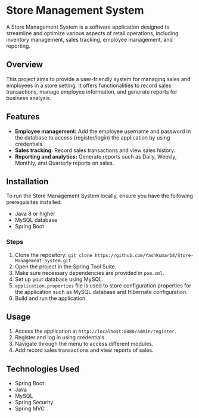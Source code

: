 # Store Management System

A Store Management System is a software application designed to streamline and optimize various aspects of retail operations, including inventory management, sales tracking, employee management, and reporting.

## Overview

This project aims to provide a user-friendly system for managing sales and employees in a store setting. It offers functionalities to record sales transactions, manage employee information, and generate reports for business analysis.

## Features

- **Employee management:** Add the employee username and password in the database to access (register/login) the application by using credentials.
- **Sales tracking:** Record sales transactions and view sales history.
- **Reporting and analytics:** Generate reports such as Daily, Weekly, Monthly, and Quarterly reports on sales.

## Installation

To run the Store Management System locally, ensure you have the following prerequisites installed:

- Java 8 or higher
- MySQL database
- Spring Boot

### Steps

1. Clone the repository: `git clone https://github.com/YashKumar14/Store-Management-System.git`
2. Open the project in the Spring Tool Suite.
3. Make sure necessary dependencies are provided in `pom.xml`.
4. Set up your database using MySQL.
5. `application.properties` file is used to store configuration properties for the application such as MySQL database and Hibernate configuration.
6. Build and run the application.

## Usage

1. Access the application at `http://localhost:8080/admin/register`.
2. Register and log in using credentials.
3. Navigate through the menu to access different modules.
4. Add record sales transactions and view reports of sales.

## Technologies Used

- Spring Boot
- Java
- MySQL
- Spring Security
- Spring MVC
